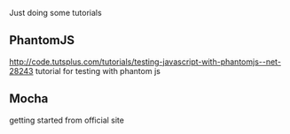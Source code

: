 Just doing some tutorials

## PhantomJS
http://code.tutsplus.com/tutorials/testing-javascript-with-phantomjs--net-28243
tutorial for testing with phantom js

## Mocha
getting started from official site
